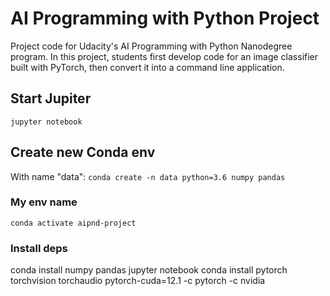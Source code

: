 # AI Programming with Python Project

Project code for Udacity's AI Programming with Python Nanodegree program. In this project, students first develop code for an image classifier built with PyTorch, then convert it into a command line application.

## Start Jupiter

`jupyter notebook`

## Create new Conda env

With name "data":
`conda create -n data python=3.6 numpy pandas`

### My env name

`conda activate aipnd-project`

### Install deps

conda install numpy pandas jupyter notebook
conda install pytorch torchvision torchaudio pytorch-cuda=12.1 -c pytorch -c nvidia